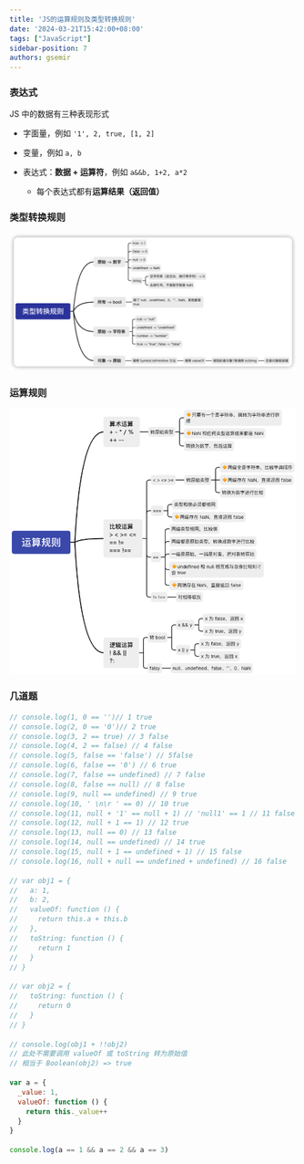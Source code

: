 ```yaml
---
title: 'JS的运算规则及类型转换规则'
date: '2024-03-21T15:42:00+08:00'
tags: ["JavaScript"]
sidebar-position: 7
authors: gsemir
---
```


### 表达式

JS 中的数据有三种表现形式

- 字面量，例如 `'1', 2, true, [1, 2]`

- 变量，例如 `a, b`

- 表达式：**数据 + 运算符**，例如 `a&&b, 1+2, a*2`
  - 每个表达式都有**运算结果（返回值）**

### 类型转换规则

![image-20240328164149969](./images/typeswitch1.png)

### 运算规则

![image-20240321135721498](./images/calcrule.png)

### 几道题

```js
// console.log(1, 0 == '')// 1 true
// console.log(2, 0 == '0')// 2 true
// console.log(3, 2 == true) // 3 false
// console.log(4, 2 == false) // 4 false
// console.log(5, false == 'false') // 5false
// console.log(6, false == '0') // 6 true
// console.log(7, false == undefined) // 7 false
// console.log(8, false == null) // 8 false
// console.log(9, null == undefined) // 9 true
// console.log(10, ' \n\r ' == 0) // 10 true
// console.log(11, null + '1' == null + 1) // 'null1' == 1 // 11 false
// console.log(12, null + 1 == 1) // 12 true
// console.log(13, null == 0) // 13 false
// console.log(14, null == undefined) // 14 true
// console.log(15, null + 1 == undefined + 1) // 15 false
// console.log(16, null + null == undefined + undefined) // 16 false

// var obj1 = {
//   a: 1,
//   b: 2,
//   valueOf: function () {
//     return this.a + this.b
//   },
//   toString: function () {
//     return 1
//   }
// }

// var obj2 = {
//   toString: function () {
//     return 0
//   }
// }

// console.log(obj1 + !!obj2)
// 此处不需要调用 valueOf 或 toString 转为原始值
// 相当于 Boolean(obj2) => true

var a = {
  _value: 1,
  valueOf: function () {
    return this._value++
  }
}

console.log(a == 1 && a == 2 && a == 3)
```

